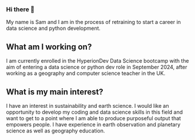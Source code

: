 ### Hi there 👋
My name is Sam and I am in the process of retraining to start a career in data science and python development.

## What am I working on? 
I am currently enrolled in the HyperionDev Data Science bootcamp with the aim of entering a data science or python dev role in September 2024, after working as a geography and computer science teacher in the UK. 

## What is my main interest? 
I have an interest in sustainability and earth science. I would like an opportunity to develop my coding and data science skills in this field and want to get to a point where I am able to produce purposeful output that empowers people.
I have experience in earth observation and planetary science as well as geography education. 
<!--
**S-Humble/S-Humble** is a ✨ _special_ ✨ repository because its `README.md` (this file) appears on your GitHub profile.

Here are some ideas to get you started:

- 🔭 I’m currently working on ...
- 🌱 I’m currently learning ...
- 👯 I’m looking to collaborate on ...
- 🤔 I’m looking for help with ...
- 💬 Ask me about ...
- 📫 How to reach me: ...
- 😄 Pronouns: ...
- ⚡ Fun fact: ...
-->
